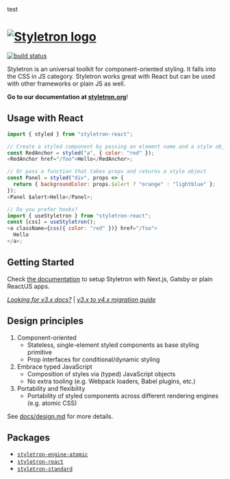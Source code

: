 test
# [![Styletron logo](https://cdn.rawgit.com/styletron/styletron/logo/logo.svg "Styletron")](https://github.com/styletron/styletron)

[![build status][build-badge]][build-href]

Styletron is an universal toolkit for component-oriented styling. It falls into the CSS in JS category. Styletron works great with React but can be used with other frameworks or plain JS as well.

**Go to our documentation at [styletron.org](https://www.styletron.org)**!

## Usage with React

```js
import { styled } from "styletron-react";

// Create a styled component by passing an element name and a style object
const RedAnchor = styled("a", { color: "red" });
<RedAnchor href="/foo">Hello</RedAnchor>;

// Or pass a function that takes props and returns a style object
const Panel = styled("div", props => {
  return { backgroundColor: props.$alert ? "orange" : "lightblue" };
});
<Panel $alert>Hello</Panel>;

// Do you prefer hooks?
import { useStyletron } from "styletron-react";
const [css] = useStyletron();
<a className={css({ color: "red" })} href="/foo">
  Hello
</a>;
```

## Getting Started

Check [the documentation](https://www.styletron.org/getting-started/) to setup Styletron with Next.js, Gatsby or plain React/JS apps.

[_Looking for v3.x docs?_](https://www.styletron.org/v3/) | [_v3.x to v4.x migration guide_](docs/v3-migration-guide.md)

## Design principles

1.  Component-oriented
    - Stateless, single-element styled components as base styling primitive
    - Prop interfaces for conditional/dynamic styling
2.  Embrace typed JavaScript
    - Composition of styles via (typed) JavaScript objects
    - No extra tooling (e.g. Webpack loaders, Babel plugins, etc.)
3.  Portability and flexibility
    - Portability of styled components across different rendering engines (e.g. atomic CSS)

See [docs/design.md](docs/design.md) for more details.

## Packages

- [`styletron-engine-atomic`](packages/styletron-engine-atomic)
- [`styletron-react`](packages/styletron-react)
- [`styletron-standard`](packages/styletron-standard)

[build-badge]: https://travis-ci.org/styletron/styletron.svg?branch=master
[build-href]: https://travis-ci.org/styletron/styletron
